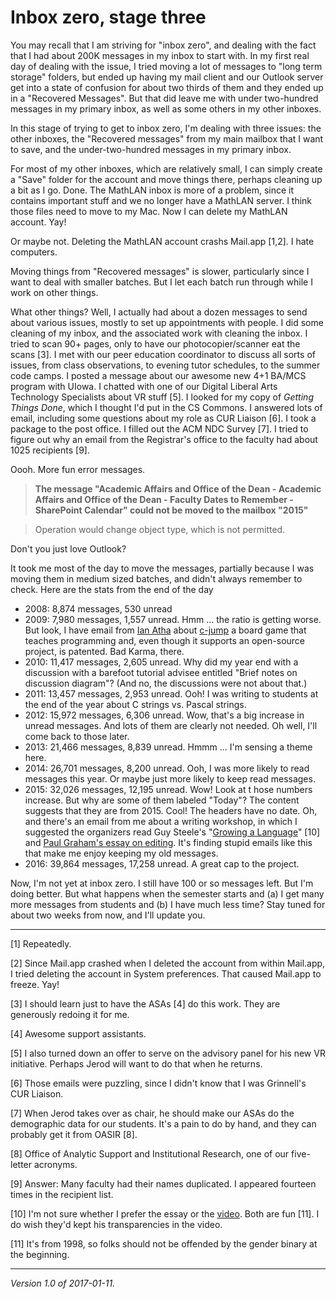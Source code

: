 Inbox zero, stage three
=======================

You may recall that I am striving for "inbox zero", and dealing with
the fact that I had about 200K messages in my inbox to start with.
In my first real day of dealing with the issue, I tried moving a lot
of messages to "long term storage" folders, but ended up having my
mail client and our Outlook server get into a state of confusion for
about two thirds of them and they ended up in a "Recovered Messages".
But that did leave me with under two-hundred messages in my primary inbox,
as well as some others in my other inboxes.

In this stage of trying to get to inbox zero, I'm dealing with three issues:
the other inboxes, the "Recovered messages" from my main mailbox that I 
want to save, and the under-two-hundred messages in my primary inbox.

For most of my other inboxes, which are relatively small, I can simply
create a "Save" folder for the account and move things there, perhaps
cleaning up a bit as I go.  Done.  The MathLAN inbox is more of a problem,
since it contains important stuff and we no longer have a MathLAN server.
I think those files need to move to my Mac.  Now I can delete my MathLAN
account.  Yay!  

Or maybe not.  Deleting the MathLAN account crashs Mail.app [1,2].  I hate
computers.

Moving things from "Recovered messages" is slower, particularly since I
want to deal with smaller batches.  But I let each batch run through while
I work on other things.

What other things?  Well, I actually had about a dozen messages to send
about various issues, mostly to set up appointments with people.  I did
some cleaning of my inbox, and the associated work with cleaning the
inbox.  I tried to scan 90+ pages, only to have our photocopier/scanner
eat the scans [3].  I met with our peer education coordinator to discuss
all sorts of issues, from class observations, to evening tutor schedules,
to the summer code camps.  I posted a message about our awesome new 4+1
BA/MCS program with UIowa.  I chatted with one of our Digital Liberal
Arts Technology Specialists about VR stuff [5].  I looked for my copy
of _Getting Things Done_, which I thought I'd put in the CS Commons.
I answered lots of email, including some questions about my role as
CUR Liaison [6].  I took a package to the post office.  I filled out the
ACM NDC Survey [7].  I tried to figure out why an email from the
Registrar's office to the faculty had about 1025 recipients [9].

Oooh.  More fun error messages.  

>  **The message "Academic Affairs and Office of the Dean - Academic Affairs
and Office of the Dean - Faculty Dates to Remember - SharePoint Calendar"
could not be moved to the mailbox "2015"** 

> Operation would change object type, which is not permitted.  

Don't you just love Outlook?

It took me most of the day to move the messages, partially because I was
moving them in medium sized batches, and didn't always remember to check.
Here are the stats from the end of the day

* 2008: 8,874  messages, 530 unread
* 2009: 7,980 messages, 1,557 unread.  Hmm ... the ratio is getting worse.
  But look, I have email from [Ian Atha](ian-atha) about 
  [c-jump](http://c-jump.com) a board game
  that teaches programming and, even though it supports an open-source
  project, is patented.  Bad Karma, there.
* 2010: 11,417 messages, 2,605 unread.  Why did my year end with a
  discussion with a barefoot tutorial advisee entitled "Brief notes on
  discussion diagram"?  (And no, the discussions were not about that.)
* 2011: 13,457 messages, 2,953 unread.  Ooh!  I was writing to students
  at the end of the year about C strings vs. Pascal strings.  
* 2012: 15,972 messages, 6,306 unread.  Wow, that's a big increase in
  unread messages.  And lots of them are clearly not needed.  Oh well,
  I'll come back to those later.
* 2013: 21,466 messages, 8,839 unread.  Hmmm ... I'm sensing a theme here.
* 2014: 26,701  messages, 8,200 unread.  Ooh, I was more likely to read
  messages this year.  Or maybe just more likely to keep read messages.
* 2015: 32,026 messages, 12,195 unread.  Wow!  Look at t hose numbers
  increase.  But why are some of them labeled "Today"?  The content
  suggests that they are from 2015.  Cool! The headers have no date.
  Oh, and there's an email from me about a writing workshop, in
  which I suggested the organizers read Guy Steele's "[Growing a
  Language](http://www.cs.virginia.edu/~evans/cs655/readings/steele.pdf)"
  [10] and [Paul Graham's essay on
  editing](http://www.paulgraham.com/laundry.html).  It's finding stupid
  emails like this that make me enjoy keeping my old messages.
* 2016: 39,864 messages, 17,258 unread.  A great cap to the project.

Now, I'm not yet at inbox zero.  I still have 100 or so messages left.  But
I'm doing better.  But what happens when the semester starts and (a) I get
many more messages from students and (b) I have much less time?  Stay tuned
for about two weeks from now, and I'll update you.

---

[1] Repeatedly.

[2] Since Mail.app crashed when I deleted the account from within
Mail.app, I tried deleting the account in System preferences.  That
caused Mail.app to freeze.  Yay!

[3] I should learn just to have the ASAs [4] do this work.  They are generously
redoing it for me.

[4] Awesome support assistants.

[5] I also turned down an offer to serve on the advisory panel for his
new VR initiative.  Perhaps Jerod will want to do that when he returns.

[6] Those emails were puzzling, since I didn't know that I was Grinnell's
CUR Liaison.

[7] When Jerod takes over as chair, he should make our ASAs do the 
demographic data for our students.  It's a pain to do by hand, and they
can probably get it from OASIR [8].

[8] Office of Analytic Support and Institutional Research, one of our 
five-letter acronyms.

[9] Answer: Many faculty had their names duplicated.  I appeared fourteen
times in the recipient list.

[10] I'm not sure whether I prefer the essay or the
[video](https://www.youtube.com/watch?v=_ahvzDzKdB0).  Both are fun [11].
I do wish they'd kept his transparencies in the video.

[11] It's from 1998, so folks should not be offended by the gender binary
at the beginning.

---

*Version 1.0 of 2017-01-11.*
